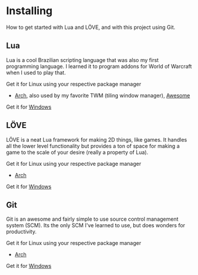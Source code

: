 # Installing

How to get started with Lua and LÖVE, and with this project using Git.

## Lua

Lua is a cool Brazilian scripting language that was also my first programming language. I learned it to program addons for World of Warcraft when I used to play that.

Get it for Linux using your respective package manager
* [Arch](https://www.archlinux.org/packages/?name=lua), also used by my favorite TWM (tiling window manager), [Awesome](https://www.archlinux.org/packages/?name=awesome)

Get it for [Windows](https://code.google.com/p/luaforwindows/)

## LÖVE

LÖVE is a neat Lua framework for making 2D things, like games. It handles all the lower level functionality but provides a ton of space for making a game to the scale of your desire (really a property of Lua).

Get it for Linux using your respective package manager
* [Arch](https://www.archlinux.org/packages/?name=love)

Get it for [Windows](http://love2d.org/)

## Git

Git is an awesome and fairly simple to use source control management system (SCM). Its the only SCM I've learned to use, but does wonders for productivity.

Get it for Linux using your respective package manager
* [Arch](https://www.archlinux.org/packages/?name=git)

Get it for [Windows](http://git-scm.com/download/win)
